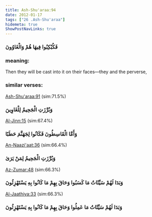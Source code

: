 ```yaml
---
title: Ash-Shu'araa:94
date: 2012-01-17
tags: ["26 .Ash-Shu'araa"]
hidemeta: true 
ShowPostNavLinks: true 
---
```

### فَكُبْكِبُوا فِيهَا هُمْ وَالْغَاوُونَ
### meaning: 
Then they will be cast into it on their faces—they and the perverse,
### similar verses: 

[Ash-Shu'araa:91](/26/91) (sim:71.5%)

### وَبُرِّزَتِ الْجَحِيمُ لِلْغَاوِينَ

[Al-Jinn:15](/72/15) (sim:67.4%)

### وَأَمَّا الْقَاسِطُونَ فَكَانُوا لِجَهَنَّمَ حَطَبًا

[An-Naazi'aat:36](/79/36) (sim:66.4%)

### وَبُرِّزَتِ الْجَحِيمُ لِمَنْ يَرَىٰ

[Az-Zumar:48](/39/48) (sim:66.3%)

### وَبَدَا لَهُمْ سَيِّئَاتُ مَا كَسَبُوا وَحَاقَ بِهِمْ مَا كَانُوا بِهِ يَسْتَهْزِئُونَ

[Al-Jaathiya:33](/45/33) (sim:66.3%)

### وَبَدَا لَهُمْ سَيِّئَاتُ مَا عَمِلُوا وَحَاقَ بِهِمْ مَا كَانُوا بِهِ يَسْتَهْزِئُونَ
